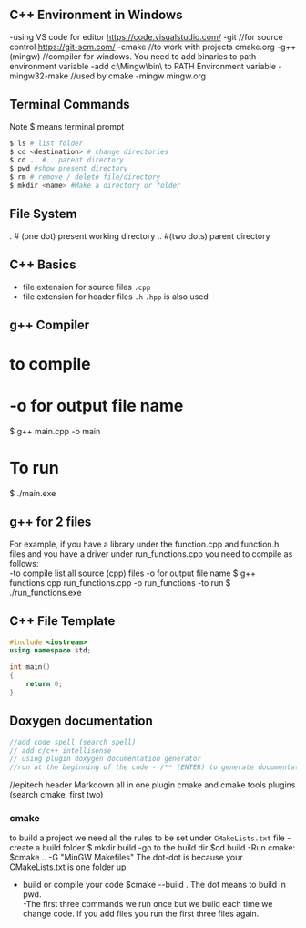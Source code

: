 ## C++ Environment in Windows
-using VS code for editor https://code.visualstudio.com/
-git //for source control  https://git-scm.com/
-cmake //to work with projects  cmake.org
-g++ (mingw) //compiler for windows.  You need to add binaries to path environment variable 
-add c:\Mingw\bin\ to PATH Environment variable
-mingw32-make //used by cmake
-mingw
 mingw.org
## Terminal Commands
Note $ means terminal prompt
```bash
$ ls # list folder
$ cd <destination> # change directories
$ cd .. #.. parent directory
$ pwd #show present directory
$ rm # remove / delete file/directory
$ mkdir <name> #Make a directory or folder
```
## File System
. # (one dot) present working directory
.. #(two dots) parent directory

## C++ Basics
- file extension for source files `.cpp`
- file extension for header files `.h` `.hpp` is also used

## g++ Compiler
# to compile
# -o for output file name
$ g++ main.cpp -o main
# To run
$ ./main.exe

## g++ for 2 files
For example, if you have a library under the function.cpp and function.h files and you have a driver under run_functions.cpp you need to compile as follows:  
-to compile list all source (cpp) files
-o for output file name
$ g++ functions.cpp run_functions.cpp -o run_functions
-to run
$ ./run_functions.exe

## C++ File Template
```cpp
#include <iostream>
using namespace std;

int main()
{
    return 0;
}
```
## Doxygen documentation 
```cpp
//add code spell (search spell)
// add c/c++ intellisense
// using plugin doxygen documentation generator
//run at the beginning of the code - /** (ENTER) to generate documentation
```
//epitech header
Markdown all in one plugin
cmake and cmake tools plugins (search cmake, first two)


### cmake
to build a project we need all the rules to be set under `CMakeLists.txt` file
-create a build folder $ mkdir build
-go to the build dir $cd build
-Run cmake: $cmake .. -G "MinGW Makefiles" The dot-dot is because your CMakeLists.txt is one folder up
- build or compile your code $cmake --build .  The dot means to build in pwd.  
-The first three commands we run once but we build each time we change code.  If you add files you run the first three files again.